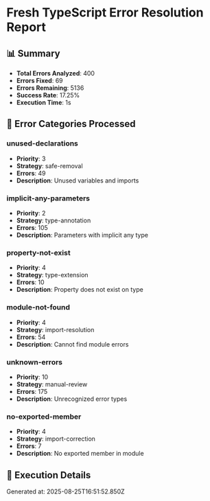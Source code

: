 # Fresh TypeScript Error Resolution Report

## 📊 Summary

- **Total Errors Analyzed**: 400
- **Errors Fixed**: 69
- **Errors Remaining**: 5136
- **Success Rate**: 17.25%
- **Execution Time**: 1s

## 🎯 Error Categories Processed

### unused-declarations
  - **Priority**: 3
  - **Strategy**: safe-removal
  - **Errors**: 49
  - **Description**: Unused variables and imports

### implicit-any-parameters
  - **Priority**: 2
  - **Strategy**: type-annotation
  - **Errors**: 105
  - **Description**: Parameters with implicit any type

### property-not-exist
  - **Priority**: 4
  - **Strategy**: type-extension
  - **Errors**: 10
  - **Description**: Property does not exist on type

### module-not-found
  - **Priority**: 4
  - **Strategy**: import-resolution
  - **Errors**: 54
  - **Description**: Cannot find module errors

### unknown-errors
  - **Priority**: 10
  - **Strategy**: manual-review
  - **Errors**: 175
  - **Description**: Unrecognized error types

### no-exported-member
  - **Priority**: 4
  - **Strategy**: import-correction
  - **Errors**: 7
  - **Description**: No exported member in module

## 🔧 Execution Details

Generated at: 2025-08-25T16:51:52.850Z
